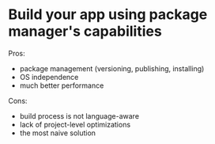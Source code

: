 # Build your app using package manager's capabilities

Pros:

- package management (versioning, publishing, installing)
- OS independence
- much better performance

Cons:

- build process is not language-aware
- lack of project-level optimizations
- the most naive solution
